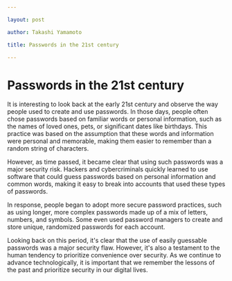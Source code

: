 ```yaml
---

layout: post

author: Takashi Yamamoto

title: Passwords in the 21st century

---
```


# Passwords in the 21st century

It is interesting to look back at the early 21st century and observe the way people used to create and use passwords. In those days, people often chose passwords based on familiar words or personal information, such as the names of loved ones, pets, or significant dates like birthdays. This practice was based on the assumption that these words and information were personal and memorable, making them easier to remember than a random string of characters.

However, as time passed, it became clear that using such passwords was a major security risk. Hackers and cybercriminals quickly learned to use software that could guess passwords based on personal information and common words, making it easy to break into accounts that used these types of passwords.

In response, people began to adopt more secure password practices, such as using longer, more complex passwords made up of a mix of letters, numbers, and symbols. Some even used password managers to create and store unique, randomized passwords for each account.

Looking back on this period, it's clear that the use of easily guessable passwords was a major security flaw. However, it's also a testament to the human tendency to prioritize convenience over security. As we continue to advance technologically, it is important that we remember the lessons of the past and prioritize security in our digital lives.
